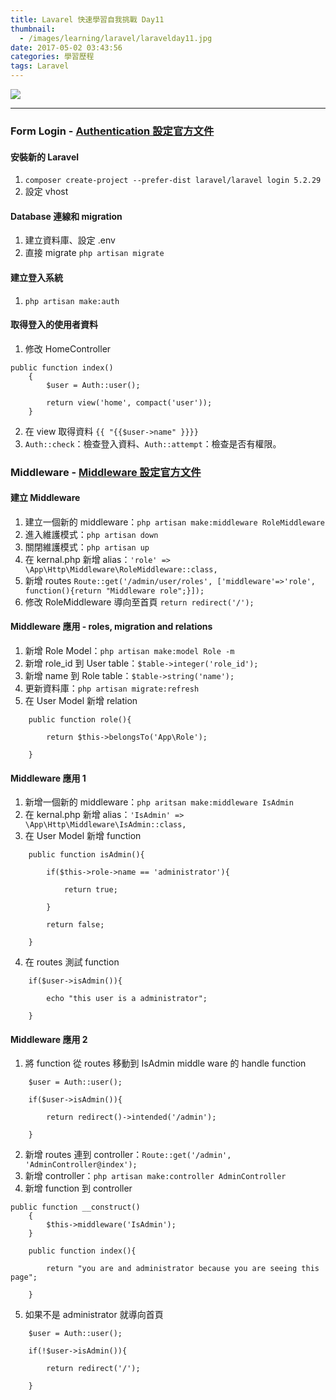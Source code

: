 ```yaml
---
title: Lavarel 快速學習自我挑戰 Day11
thumbnail:
  - /images/learning/laravel/laravelday11.jpg
date: 2017-05-02 03:43:56
categories: 學習歷程
tags: Laravel
---
```

<img src="/images/learning/laravel/laravelday11.jpg">

***
### Form Login - [Authentication 設定官方文件](https://laravel.com/docs/5.2/authentication)
#### 安裝新的 Laravel
1. `composer create-project --prefer-dist laravel/laravel login 5.2.29`
2. 設定 vhost
#### Database 連線和 migration
1. 建立資料庫、設定 .env
2. 直接 migrate `php artisan migrate`
#### 建立登入系統
1. `php artisan make:auth`
#### 取得登入的使用者資料
1. 修改 HomeController
```
public function index()
    {
        $user = Auth::user();

        return view('home', compact('user'));
    }
```
2. 在 view 取得資料 `{{ "{{$user->name" }}}}`
3. `Auth::check`：檢查登入資料、`Auth::attempt`：檢查是否有權限。
### Middleware - [Middleware 設定官方文件](https://laravel.com/docs/5.2/middleware)
#### 建立 Middleware
1. 建立一個新的 middleware：`php artisan make:middleware RoleMiddleware`
2. 進入維護模式：`php artisan down`
3. 關閉維護模式：`php artisan up`
4. 在 kernal.php 新增 alias：`'role' => \App\Http\Middleware\RoleMiddleware::class,`
5. 新增 routes `Route::get('/admin/user/roles', ['middleware'=>'role', function(){return "Middleware role";}]);`
6. 修改 RoleMiddleware 導向至首頁 `return redirect('/');`
#### Middleware 應用 - roles, migration and relations
1. 新增 Role Model：`php artisan make:model Role -m`
2. 新增 role_id 到 User table：`$table->integer('role_id');`
3. 新增 name 到 Role table：`$table->string('name');`
4. 更新資料庫：`php artisan migrate:refresh`
5. 在 User Model 新增 relation
```
    public function role(){
    
        return $this->belongsTo('App\Role');
        
    }
```
#### Middleware 應用 1
1. 新增一個新的 middleware：`php aritsan make:middleware IsAdmin`
2. 在 kernal.php 新增 alias：`'IsAdmin' => \App\Http\Middleware\IsAdmin::class,`
3. 在 User Model 新增 function
```
    public function isAdmin(){

        if($this->role->name == 'administrator'){

            return true;

        }

        return false;

    }
```
4. 在 routes 測試 function
```
    if($user->isAdmin()){

        echo "this user is a administrator";

    }
```
#### Middleware 應用 2
1. 將 function 從 routes 移動到 IsAdmin middle ware 的 handle function
```
    $user = Auth::user();

    if($user->isAdmin()){

        return redirect()->intended('/admin');

    }
```
2. 新增 routes 連到 controller：`Route::get('/admin', 'AdminController@index');`
3. 新增 controller：`php artisan make:controller AdminController`
4. 新增 function 到 controller
```
public function __construct()
    {
        $this->middleware('IsAdmin');
    }
    
    public function index(){
        
        return "you are and administrator because you are seeing this page";
        
    }
```
5. 如果不是 administrator 就導向首頁
```
    $user = Auth::user();

    if(!$user->isAdmin()){

        return redirect('/');

    }
```